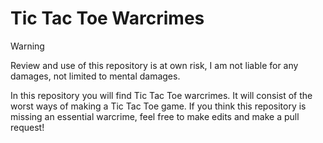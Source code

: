 # Tic Tac Toe Warcrimes
> [!WARNING] 
> Review and use of this repository is at own risk, I am not liable for any damages, not limited to mental damages.

In this repository you will find Tic Tac Toe warcrimes. It will consist of the worst ways of making a Tic Tac Toe game. If you think this repository is missing an essential warcrime, feel free to make edits and make a pull request!
